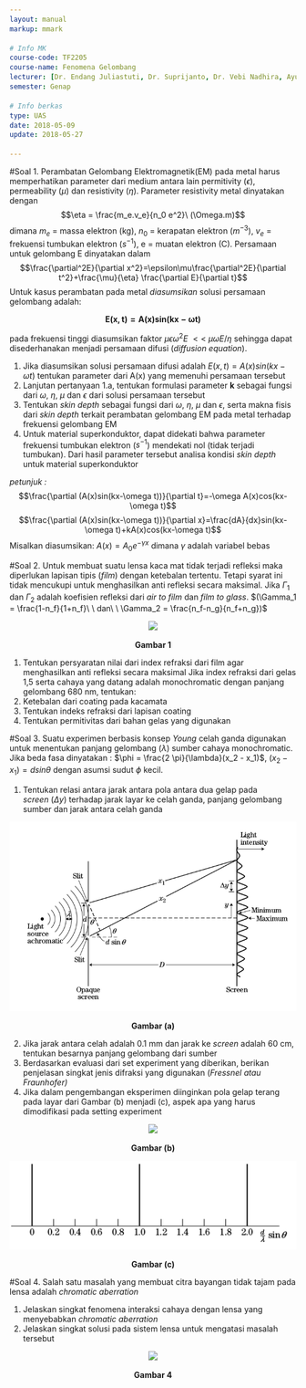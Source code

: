```yaml
---
layout: manual
markup: mmark

# Info MK
course-code: TF2205
course-name: Fenomena Gelombang
lecturer: [Dr. Endang Juliastuti, Dr. Suprijanto, Dr. Vebi Nadhira, Ayu Gareta MT]
semester: Genap

# Info berkas
type: UAS
date: 2018-05-09
update: 2018-05-27

---
```

#Soal 1.
Perambatan Gelombang Elektromagnetik(EM) pada metal harus memperhatikan parameter dari medium antara lain permitivity ($\epsilon$), permeability ($\mu$) dan resistivity ($\eta$). Parameter resistivity metal dinyatakan dengan
$$\eta = \frac{m_e.v_e}{n_0 e^2}\ (\Omega.m)$$
dimana $m_e$ = massa elektron (kg), $n_0$ = kerapatan elektron ($m^{-3}$), $v_e$ = frekuensi tumbukan elektron ($s^{-1}$), e = muatan elektron (C).
Persamaan untuk gelombang E dinyatakan dalam
$$\frac{\partial^2E}{\partial x^2}=\epsilon\mu\frac{\partial^2E}{\partial t^2}+\frac{\mu}{\eta} \frac{\partial E}{\partial t}$$
Untuk kasus perambatan pada metal *diasumsikan* solusi persamaan gelombang adalah:

$$\mathbf{E(x,t)=A(x)sin(kx - \omega t)}$$

pada frekuensi tinggi diasumsikan faktor $\mu\epsilon\omega^2E\ <<\ \mu\omega E/\eta$ sehingga dapat disederhanakan menjadi persamaan difusi (*diffusion equation*).
1. Jika diasumsikan solusi persamaan difusi adalah $E(x,t)=A(x)sin(kx - \omega t)$ tentukan parameter dari A(x) yang memenuhi persamaan tersebut
2. Lanjutan pertanyaan 1.a, tentukan formulasi parameter **k** sebagai fungsi dari $\omega,\ \eta,\ \mu$ dan $\epsilon$ dari solusi persamaan tersebut
3. Tentukan *skin depth* sebagai fungsi dari $\omega,\ \eta,\ \mu$ dan $\epsilon$, serta makna fisis dari *skin depth* terkait perambatan gelombang EM pada metal terhadap frekuensi gelombang EM
4. Untuk material superkonduktor, dapat didekati bahwa parameter frekuensi tumbukan elektron ($s^{-1}$) mendekati nol (tidak terjadi tumbukan). Dari hasil parameter tersebut analisa kondisi *skin depth* untuk material superkonduktor


*petunjuk :*
$$\frac{\partial (A(x)sin(kx-\omega t))}{\partial t}=-\omega A(x)cos(kx-\omega t)$$
$$\frac{\partial (A(x)sin(kx-\omega t))}{\partial x}=\frac{dA}{dx}sin(kx-\omega t)+kA(x)cos(kx-\omega t)$$
Misalkan diasumsikan: $A(x)=A_0 e^{-\gamma x}$ dimana $\gamma$ adalah variabel bebas


#Soal 2.
Untuk membuat suatu lensa kaca mat tidak terjadi refleksi maka diperlukan lapisan tipis (*film*) dengan ketebalan tertentu. Tetapi syarat ini tidak mencukupi untuk menghasilkan anti refleksi secara maksimal. Jika $\Gamma_1$ dan $\Gamma_2$ adalah koefisien refleksi dari *air to film* dan *film to glass*. $(\Gamma_1 = \frac{1-n_f}{1+n_f}\ \ dan\ \ \Gamma_2 = \frac{n_f-n_g}{n_f+n_g})$

<p align="center">
<img src="../img/air_film_glass.png">
<center><b>Gambar 1</b></center>
</p>

1. Tentukan persyaratan nilai dari index refraksi dari film agar menghasilkan anti refleksi secara maksimal
Jika index refraksi dari gelas 1,5 serta cahaya yang datang adalah monochromatic dengan panjang gelombang 680 nm, tentukan:
2. Ketebalan dari coating pada kacamata
3. Tentukan indeks refraksi dari lapisan coating
4. Tentukan permitivitas dari bahan gelas yang digunakan


#Soal 3.
Suatu experimen berbasis konsep *Young* celah ganda digunakan untuk menentukan panjang gelombang ($\lambda$) sumber cahaya monochromatic. Jika beda fasa dinyatakan : $\phi = \frac{2 \pi}{\lambda}(x_2 - x_1)$, $(x_2 - x_1) = d sin\theta$ dengan asumsi sudut $\phi$ kecil.
1. Tentukan relasi antara jarak antara pola antara dua gelap pada $screen\ (\Delta y)$ terhadap jarak layar ke celah ganda, panjang gelombang sumber dan jarak antara celah ganda

<p align="center">
<img src="./img/young_experiment">
<center><b>Gambar (a)</b></center>
</p>

2. Jika jarak antara celah adalah 0.1 mm dan jarak ke *screen* adalah 60 cm, tentukan besarnya panjang gelombang dari sumber
3. Berdasarkan evaluasi dari set experiment yang diberikan, berikan penjelasan singkat jenis difraksi yang digunakan (*Fressnel atau Fraunhofer)*
4. Jika dalam pengembangan eksperimen diinginkan pola gelap terang pada layar dari Gambar (b) menjadi (c), aspek apa yang harus dimodifikasi pada setting experiment

<p align="center">
<img src="../img/intensity_profile_smallN.png">
<center><b>Gambar (b)</b></center>
</p>
<p align="center">
<img src="./img/young_profile_largeN.png">
<center><b>Gambar (c)</b></center>
</p>

#Soal 4.
Salah satu masalah yang membuat citra bayangan tidak tajam pada lensa adalah *chromatic aberration*
1. Jelaskan singkat fenomena interaksi cahaya dengan lensa yang menyebabkan *chromatic aberration*
2. Jelaskan singkat solusi pada sistem lensa untuk mengatasi masalah tersebut
<p align="center">
<img src="../img/chromatic_aberration.png">
<center><b>Gambar 4</b></center>
</p>
